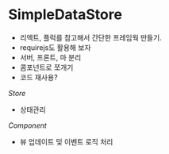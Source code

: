 # SimpleDataStore

- 리엑트, 플럭를 참고해서 간단한 프레임웍 만들기.
- requirejs도 활용해 보자
- 서버, 프론트, 마 분리
- 콤포넌트로 쪼개기
- 코드 재사용?

*Store*  
- 상태관리

*Component*  
- 뷰 업데이트 및 이벤트 로직 처리
